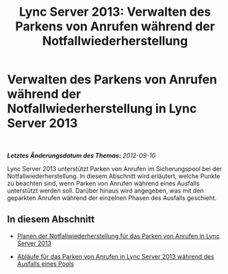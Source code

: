 ﻿---
title: 'Lync Server 2013: Verwalten des Parkens von Anrufen während der Notfallwiederherstellung'
TOCTitle: Verwalten des Parkens von Anrufen während der Notfallwiederherstellung
ms:assetid: 4df96c38-186f-4b0e-b076-bae6236da7db
ms:mtpsurl: https://technet.microsoft.com/de-de/library/JJ688052(v=OCS.15)
ms:contentKeyID: 49890742
ms.date: 05/19/2016
mtps_version: v=OCS.15
ms.translationtype: HT
---

# Verwalten des Parkens von Anrufen während der Notfallwiederherstellung in Lync Server 2013

 

_**Letztes Änderungsdatum des Themas:** 2012-09-10_

Lync Server 2013 unterstützt Parken von Anrufen im Sicherungspool bei der Notfallwiederherstellung. In diesem Abschnitt wird erläutert, welche Punkte zu beachten sind, wenn Parken von Anrufen während eines Ausfalls unterstützt werden soll. Darüber hinaus wird angegeben, was mit den geparkten Anrufen während der einzelnen Phasen des Ausfalls geschieht.

## In diesem Abschnitt

  - [Planen der Notfallwiederherstellung für das Parken von Anrufen in Lync Server 2013](lync-server-2013-planning-for-call-park-disaster-recovery.md)

  - [Abläufe für das Parken von Anrufen in Lync Server 2013 während des Ausfalls eines Pools](lync-server-2013-call-park-experience-during-pool-failure.md)

